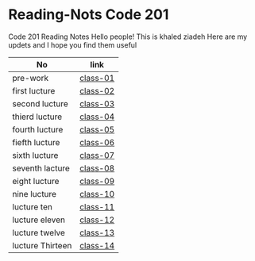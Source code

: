 # Reading-Nots Code 201
Code 201 Reading Notes
Hello people!
This is khaled ziadeh
Here are my updets and I hope you find them useful



| No   | link     | 
|---------- | ------------- |
|pre-work | [class-01](https://khaedzi.github.io/Reading-Nots201/class-01)| 
|first lucture  | [class-02](https://khaedzi.github.io/Reading-Nots201/class-02)   |  
|second lucture|[class-03](https://khaedzi.github.io/Reading-Nots201/class-03)|
|thierd lucture|[class-04](https://khaedzi.github.io/Reading-Nots201/class-04)|
|fourth lucture|[class-05](https://khaedzi.github.io/Reading-Nots201/class-05)|
|fiefth lucture |[class-06](https://khaedzi.github.io/Reading-Nots201/class-06)|
|sixth lucture|[class-07](https://khaedzi.github.io/Reading-Nots201/class-07)|
|seventh lacture|[class-08](https://khaedzi.github.io/Reading-Nots201/class-08)|
|eight lucture|[class-09](https://khaedzi.github.io/Reading-Nots201/class-09)|
|nine lucture|[class-10](https://khaedzi.github.io/Reading-Nots201/class-10)|
|lucture ten|[class-11](https://khaedzi.github.io/Reading-Nots201/class-11)|
|lucture eleven|[class-12](https://khaedzi.github.io/Reading-Nots201/class-12)|
|lucture twelve|[class-13](https://khaedzi.github.io/Reading-Nots201/class-13)|
|lucture Thirteen|[class-14](https://khaedzi.github.io/Reading-Nots201/class-14)|

    
